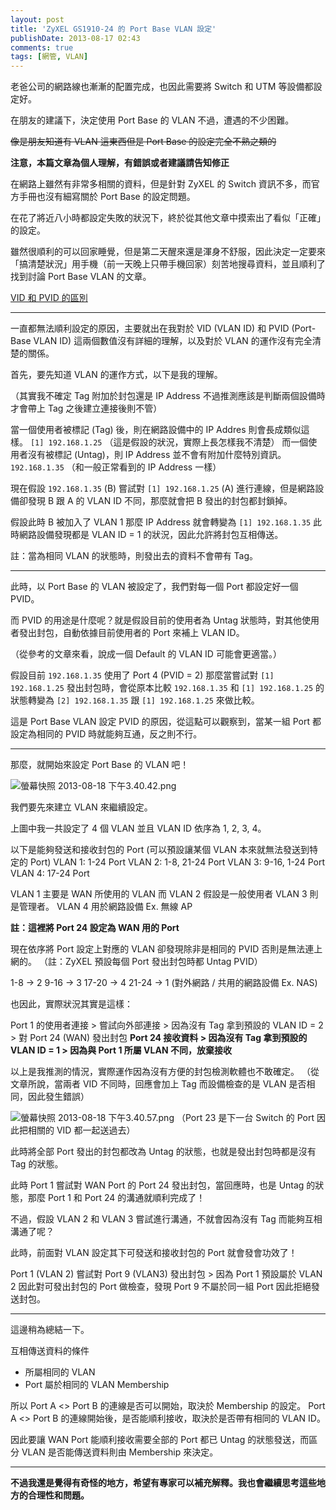 ```yaml
---
layout: post
title: 'ZyXEL GS1910-24 的 Port Base VLAN 設定'
publishDate: 2013-08-17 02:43
comments: true
tags: [網管, VLAN]
---
```

老爸公司的網路線也漸漸的配置完成，也因此需要將 Switch 和 UTM 等設備都設定好。

在朋友的建議下，決定使用 Port Base 的 VLAN 不過，遭遇的不少困難。

<del>像是朋友知道有 VLAN 這東西但是 Port Base 的設定完全不熟之類的</del>

**注意，本篇文章為個人理解，有錯誤或者建議請告知修正**

<!--more-->

在網路上雖然有非常多相關的資料，但是針對 ZyXEL 的 Switch 資訊不多，而官方手冊也沒有細寫關於 Port Base 的設定問題。

在花了將近八小時都設定失敗的狀況下，終於從其他文章中摸索出了看似「正確」的設定。

雖然很順利的可以回家睡覺，但是第二天醒來還是渾身不舒服，因此決定一定要來「搞清楚狀況」用手機（前一天晚上只帶手機回家）刻苦地搜尋資料，並且順利了找到討論 Port Base VLAN 的文章。

[VID 和 PVID 的區別](https://576642026.blog.51cto.com/1353191/811386)

---

一直都無法順利設定的原因，主要就出在我對於 VID (VLAN ID) 和 PVID (Port-Base VLAN ID) 這兩個數值沒有詳細的理解，以及對於 VLAN 的運作沒有完全清楚的關係。

首先，要先知道 VLAN 的運作方式，以下是我的理解。

（其實我不確定 Tag 附加於封包還是 IP Address 不過推測應該是判斷兩個設備時才會帶上 Tag 之後建立連接後則不管）

當一個使用者被標記 (Tag) 後，則在網路設備中的 IP Addres 則會長成類似這樣。
`[1] 192.168.1.25` （這是假設的狀況，實際上長怎樣我不清楚）
而一個使用者沒有被標記 (Untag)，則 IP Address 並不會有附加什麼特別資訊。
`192.168.1.35` （和一般正常看到的 IP Address 一樣）

現在假設 `192.168.1.35` (B) 嘗試對 `[1] 192.168.1.25` (A) 進行連線，但是網路設備卻發現 B 跟 A 的 VLAN ID 不同，那麼就會把 B 發出的封包都封鎖掉。

假設此時 B 被加入了 VLAN 1 那麼 IP Address 就會轉變為 `[1] 192.168.1.35` 此時網路設備發現都是 VLAN ID = 1 的狀況，因此允許將封包互相傳送。

註：當為相同 VLAN 的狀態時，則發出去的資料不會帶有 Tag。

---

此時，以 Port Base 的 VLAN 被設定了，我們對每一個 Port 都設定好一個 PVID。

而 PVID 的用途是什麼呢？就是假設目前的使用者為 Untag 狀態時，對其他使用者發出封包，自動依據目前使用者的 Port 來補上 VLAN ID。

（從參考的文章來看，說成一個 Default 的 VLAN ID 可能會更適當。）

假設目前 `192.168.1.35` 使用了 Port 4 (PVID = 2) 那麼當嘗試對 `[1] 192.168.1.25` 發出封包時，會從原本比較 `192.168.1.35` 和 `[1] 192.168.1.25` 的狀態轉變為 `[2] 192.168.1.35` 跟 `[1] 192.168.1.25` 來做比較。

這是 Port Base VLAN 設定 PVID 的原因，從這點可以觀察到，當某一組 Port 都設定為相同的 PVID 時就能夠互通，反之則不行。

---

那麼，就開始來設定 Port Base 的 VLAN 吧！

![螢幕快照 2013-08-18 下午3.40.42.png](https://user-image.logdown.io/user/52/blog/52/post/87501/9Is7MPIZRcS5ZxmWuMNv_%E8%9E%A2%E5%B9%95%E5%BF%AB%E7%85%A7%202013-08-18%20%E4%B8%8B%E5%8D%883.40.42.png)

我們要先來建立 VLAN 來繼續設定。

上圖中我一共設定了 4 個 VLAN 並且 VLAN ID 依序為 1, 2, 3, 4。

以下是能夠發送和接收封包的 Port (可以預設讓某個 VLAN 本來就無法發送到特定的 Port)
VLAN 1: 1-24 Port
VLAN 2: 1-8, 21-24 Port
VLAN 3: 9-16, 1-24 Port
VLAN 4: 17-24 Port

VLAN 1 主要是 WAN 所使用的 VLAN
而 VLAN 2 假設是一般使用者 VLAN 3 則是管理者。
VLAN 4 用於網路設備 Ex. 無線 AP

**註：這裡將 Port 24 設定為 WAN 用的 Port**

現在依序將 Port 設定上對應的 VLAN 卻發現除非是相同的 PVID 否則是無法連上網的。
（註：ZyXEL 預設每個 Port 發出封包時都 Untag PVID）

1-8 -> 2
9-16 -> 3
17-20 -> 4
21-24 -> 1 (對外網路 / 共用的網路設備 Ex. NAS)

也因此，實際狀況其實是這樣：

Port 1 的使用者連接 > 嘗試向外部連接 > 因為沒有 Tag 拿到預設的 VLAN ID = 2 > 對 Port 24 (WAN) 發出封包
**Port 24 接收資料 > 因為沒有 Tag 拿到預設的 VLAN ID = 1 > 因為與 Port 1 所屬 VLAN 不同，放棄接收**

以上是我推測的情況，實際運作因為沒有方便的封包檢測軟體也不敢確定。
（從文章所說，當兩者 VID 不同時，回應會加上 Tag 而設備檢查的是 VLAN 是否相同，因此發生錯誤）

![螢幕快照 2013-08-18 下午3.40.57.png](https://user-image.logdown.io/user/52/blog/52/post/87501/QBjF9xz4R2eGgwWL1my0_%E8%9E%A2%E5%B9%95%E5%BF%AB%E7%85%A7%202013-08-18%20%E4%B8%8B%E5%8D%883.40.57.png)
（Port 23 是下一台 Switch 的 Port 因此把相關的 VID 都一起送過去）

此時將全部 Port 發出的封包都改為 Untag 的狀態，也就是發出封包時都是沒有 Tag 的狀態。

此時 Port 1 嘗試對 WAN Port 的 Port 24 發出封包，當回應時，也是 Untag 的狀態，那麼 Port 1 和 Port 24 的溝通就順利完成了！

不過，假設 VLAN 2 和 VLAN 3 嘗試進行溝通，不就會因為沒有 Tag 而能夠互相溝通了呢？

此時，前面對 VLAN 設定其下可發送和接收封包的 Port 就會發會功效了！

Port 1 (VLAN 2) 嘗試對 Port 9 (VLAN3) 發出封包 > 因為 Port 1 預設屬於 VLAN 2 因此對可發出封包的 Port 做檢查，發現 Port 9 不屬於同一組 Port 因此拒絕發送封包。

---

這邊稍為總結一下。

互相傳送資料的條件

* 所屬相同的 VLAN
* Port 屬於相同的 VLAN Membership

所以 Port A <> Port B 的連線是否可以開始，取決於 Membership 的設定。
Port A <> Port B 的連線開始後，是否能順利接收，取決於是否帶有相同的 VLAN ID。

因此要讓 WAN Port 能順利接收需要全部的 Port 都已 Untag 的狀態發送，而區分 VLAN 是否能傳送資料則由 Membership 來決定。

---

**不過我還是覺得有奇怪的地方，希望有專家可以補充解釋。我也會繼續思考這些地方的合理性和問題。**


